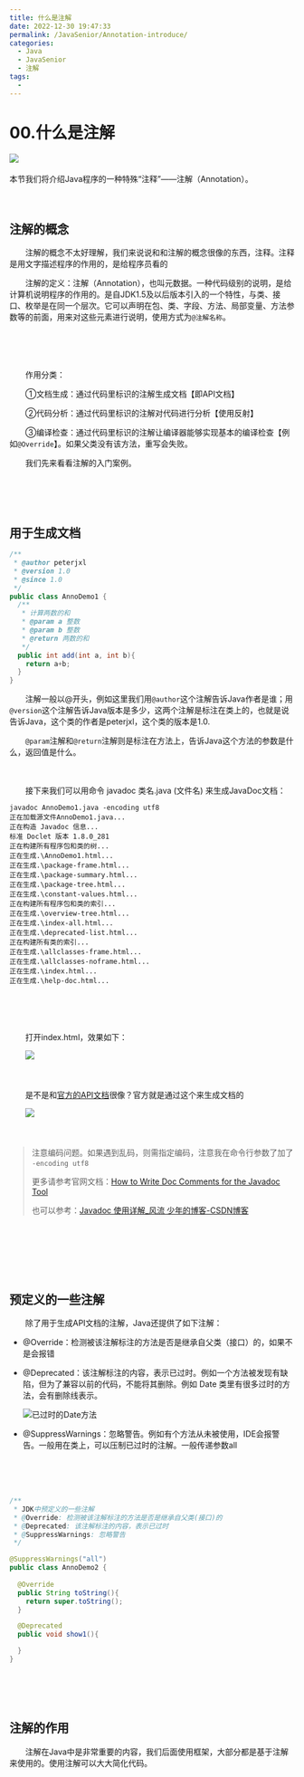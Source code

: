 ```yaml
---
title: 什么是注解
date: 2022-12-30 19:47:33
permalink: /JavaSenior/Annotation-introduce/
categories:
  - Java
  - JavaSenior
  - 注解
tags:
  - 
---
```




# 00.什么是注解

![](https://image.peterjxl.com/blog/37-20221230094228-zb67kk5.png)
　　

本节我们将介绍Java程序的一种特殊“注释”——注解（Annotation）。


<!-- more -->　　‍

## 注解的概念

　　注解的概念不太好理解，我们来说说和和注解的概念很像的东西，注释。注释是用文字描述程序的作用的，是给程序员看的

　　注解的定义：注解（Annotation），也叫元数据。一种代码级别的说明，是给计算机说明程序的作用的。是自JDK1.5及以后版本引入的一个特性，与类、接口、枚举是在同一个层次。它可以声明在包、类、字段、方法、局部变量、方法参数等的前面，用来对这些元素进行说明，使用方式为`@注解名称`​。

　　‍

　　‍

　　作用分类：  

　　①文档生成：通过代码里标识的注解生成文档【即API文档】

　　②代码分析：通过代码里标识的注解对代码进行分析【使用反射】  

　　③编译检查：通过代码里标识的注解让编译器能够实现基本的编译检查【例如`@Override`​】。如果父类没有该方法，重写会失败。

　　我们先来看看注解的入门案例。

　　‍

　　‍

## 用于生成文档

```java
/**
 * @author peterjxl
 * @version 1.0
 * @since 1.0
 */
public class AnnoDemo1 {
  /**
   * 计算两数的和
   * @param a 整数
   * @param b 整数
   * @return 两数的和
   */
  public int add(int a, int b){
    return a+b;
  }
}
```

　　注解一般以@开头，例如这里我们用`@author`​这个注解告诉Java作者是谁；用`@version`​这个注解告诉Java版本是多少，这两个注解是标注在类上的，也就是说告诉Java，这个类的作者是peterjxl，这个类的版本是1.0.

　　​`@param`​注解和`@return`​注解则是标注在方法上，告诉Java这个方法的参数是什么，返回值是什么。

　　‍

　　接下来我们可以用命令 javadoc 类名.java (文件名) 来生成JavaDoc文档：

```
javadoc AnnoDemo1.java -encoding utf8 
正在加载源文件AnnoDemo1.java...
正在构造 Javadoc 信息...
标准 Doclet 版本 1.8.0_281
正在构建所有程序包和类的树...
正在生成.\AnnoDemo1.html...
正在生成.\package-frame.html...
正在生成.\package-summary.html...
正在生成.\package-tree.html...
正在生成.\constant-values.html...
正在构建所有程序包和类的索引...
正在生成.\overview-tree.html...
正在生成.\index-all.html...
正在生成.\deprecated-list.html...
正在构建所有类的索引...
正在生成.\allclasses-frame.html...
正在生成.\allclasses-noframe.html...
正在生成.\index.html...
正在生成.\help-doc.html...
```

　　‍

　　‍

　　打开index.html，效果如下：

　　​![](https://image.peterjxl.com/blog/image-20221230095305-ssta71q.png)​

　　‍

　　是不是和[官方的API文档](https://docs.oracle.com/javase/8/docs/api/java/time/LocalDateTime.html)很像？官方就是通过这个来生成文档的

　　​![](https://image.peterjxl.com/blog/image-20221230095309-1vsvqst.png)​

　　‍

> 注意编码问题。如果遇到乱码，则需指定编码，注意我在命令行参数了加了  `-encoding utf8`​
>
> 更多请参考官网文档：[How to Write Doc Comments for the Javadoc Tool](https://www.oracle.com/technical-resources/articles/java/javadoc-tool.html#examples)
>
> 也可以参考：[Javadoc 使用详解_风流 少年的博客-CSDN博客](https://blog.csdn.net/vbirdbest/article/details/80296136)

　　‍

　　‍

　　‍

## 预定义的一些注解

　　除了用于生成API文档的注解，Java还提供了如下注解：

* @Override：检测被该注解标注的方法是否是继承自父类（接口）的，如果不是会报错
* @Deprecated：该注解标注的内容，表示已过时。例如一个方法被发现有缺陷，但为了兼容以前的代码，不能将其删除。例如 Date 类里有很多过时的方法，会有删除线表示。

  ​![已过时的Date方法](https://image.peterjxl.com/blog/image-20200129195513969.png)​
* @SuppressWarnings：忽略警告。例如有个方法从未被使用，IDE会报警告。一般用在类上，可以压制已过时的注解。一般传递参数all

　　‍

　　‍

```java
/**
 * JDK中预定义的一些注解
 * @Override: 检测被该注解标注的方法是否是继承自父类(接口)的
 * @Deprecated: 该注解标注的内容，表示已过时
 * @SuppressWarnings: 忽略警告
 */

@SuppressWarnings("all")
public class AnnoDemo2 {
  
  @Override
  public String toString(){
    return super.toString();
  }

  @Deprecated
  public void show1(){

  }
}
```

　　‍

　　‍

## 注解的作用

　　注解在Java中是非常重要的内容，我们后面使用框架，大部分都是基于注解来使用的。使用注解可以大大简化代码。

　　​​

　　‍
